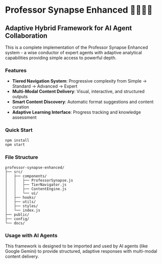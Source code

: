 # Professor Synapse Enhanced 🧙🏾‍♂️✨

## Adaptive Hybrid Framework for AI Agent Collaboration

This is a complete implementation of the Professor Synapse Enhanced system - a wise conductor of expert agents with adaptive analytical capabilities providing simple access to powerful depth.

### Features
- **Tiered Navigation System**: Progressive complexity from Simple → Standard → Advanced → Expert
- **Multi-Modal Content Delivery**: Visual, interactive, and structured outputs
- **Smart Content Discovery**: Automatic format suggestions and content curation
- **Adaptive Learning Interface**: Progress tracking and knowledge assessment

### Quick Start
```bash
npm install
npm start
```

### File Structure
```
professor-synapse-enhanced/
├── src/
│   ├── components/
│   │   ├── ProfessorSynapse.js
│   │   ├── TierNavigator.js
│   │   ├── ContentEngine.js
│   │   └── ui/
│   ├── hooks/
│   ├── utils/
│   ├── styles/
│   └── index.js
├── public/
├── config/
└── docs/
```

### Usage with AI Agents
This framework is designed to be imported and used by AI agents (like Google Gemini) to provide structured, adaptive responses with multi-modal content delivery.
